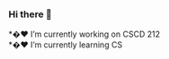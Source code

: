 ### Hi there 👋

<!--
**HadiM2/HadiM2** is a ✨ _special_ ✨ repository because its `README.md` (this file) appears on your GitHub profile.
-->
*�♥ I’m currently working on CSCD 212 \
*�♥ I’m currently learning CS
